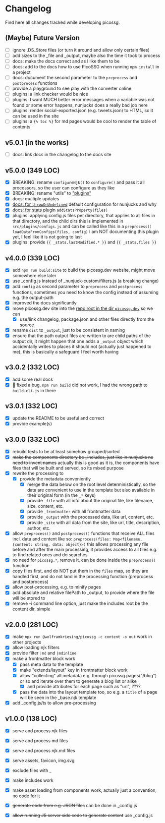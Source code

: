 # Changelog

Find here all changes tracked while developing picossg.

## (Maybe) Future Version

- [ ] ignore .DS_Store files (or turn it around and allow only certain files)
- [ ] add sizes to the _file and _output, maybe also the time it took to process
- [ ] docs: make the docs correct and as I like them to be
- [ ] docs: add to the docs how to use PicoSSG when running `npm install` in a project
- [ ] docs: document the second parameter to the `preprocess` and `postprocess` functions
- [ ] provide a playground to see play with the converter online
- [ ] plugins: a link checker would be nice
- [ ] plugins: I want MUCH better error messages when a variable was not found or some error happens, nunjucks does a really bad job here
- [ ] plugins: render social-exported.json (e.g. tweets.json) to HTML, so it can be used in the site
- [ ] plugins: a `{% toc %}` for md pages would be cool to render the table of contents 

## v5.0.1 (in the works)

- [ ] docs: link docs in the changelog to the docs site

## v5.0.0 (349 LOC)

- [x] BREAKING: rename `configureNjk()` to `configure()` and pass it all processors, so the user can configure as they like
- [x] BREAKING: rename "utils" to ["plugins"](https://picossg.dev/docs/plugins/) 
- [x] docs: multiple updates
- [x] [docs: for `throwOnUndefined`](https://picossg.dev/docs/#section-throwonundefined-configuration) default configuration for nunjucks and why 
- [x] [docs: for stats plugin](https://picossg.dev/docs/plugins/stats/) `addStatsProperty(files)`
- [x] plugins: applying config.js files per directory, that applies to all files in that directory, and the child dirs
      this is implemented in `src/plugins/configs.js` and can be called like this in a `preprocess()` `loadDataFromConfigs(files, config)`
      I am NOT documenting this plugin yet, I feel like it is not going to last
- [x] plugins: provide `{{ _stats.lastModified.* }}` and `{{ _stats.files }}`

## v4.0.0 (339 LOC)

- [x] add `npm run build:site` to build the picossg.dev website, might move somewhere else later
- [x] use _config.js instead of _nunjuck-custom/filters.js (a breaking change)
- [x] add `config` as second parameter to `preprocess` and `postprocess` functions, sometimes you need to know the config instead of assuming e.g. the output-path
- [x] improved the docs significantly
- [x] move picossg.dev site into the [repo root in the dir `picossg.dev`](./picossg.dev) so we can 
  - [x] use/link changelog, package.json and other files directly from the source
- [x] rename `dist` to `_output`, just to be consistent in naming
- [x] ensure that the path output files are written to are child paths of the output dir, it might happen that one adds a `_output` 
      object which accidentally writes to places it should not (actually just happened to me), this is basically a safeguard I feel worth having

## v3.0.2 (332 LOC)

- [x] add some real docs
- [x] 🐛 fixed a bug, `npm run build` did not work, I had the wrong path to `build-cli.js` in there

## v3.0.1 (332 LOC)

- [x] update the README to be useful and correct
- [x] provide example(s)

## v3.0.0 (332 LOC)

- [x] rebuild tests to be at least somehow grouped/sorted
- [x] ~~make the components directory be _includes, just like in nunjucks no need to invent names~~ actually this is good as it is, the components have files that will be built and served, so its mixed purpose
- [x] rewrite the processing to
  - [x] provide the metadata conveniently
    - [x] merge the data below on the root level deterministically, so the data are convenient to use in the template but also available in their original form (in the `_*` keys)
    - [x] provide `_file` with all info about the original file, like filename, size, content, etc.
    - [x] provide `_frontmatter` with all frontmatter data
    - [x] provide `_output` with the processed data, like url, content, etc.
    - [x] provide `_site` with all data from the site, like url, title, description, author, etc.
- [x] allow `preprocess()` and `postprocess()` functions that receive ALL files incl. data and content
  like so: `preprocess(files: Map<filename, {content: string, data: object}>)`
  this allows processing any file before and after the main processing, it provides access to all files e.g. to find related ones and do searches
- [x] no need for `picossg.*`, remove it, can be done inside the `preprocess()` function
- [x] copy files first, and do NOT put them in the `files` map, so they are handled first, and do not land in the processing function (preprocess and postprocess)
- [x] allow post-processing, e.g. to minify pages
- [x] add absolute and relative filePath to _output, to provide where the file will be stored to
- [x] remove -i command line option, just make the includes root be the content dir, simple

## v2.0.0 (281 LOC)

- [x] make `npx run @wolframkriesing/picossg -c content -o out` work in other projects
- [x] allow loading njk filters
- [x] provide filter `|md` and `|mdinline`
- [x] make a frontmatter block work
  - [x] pass meta data to the template
  - [x] make "extends/layout" key in frontmatter block work
  - [x] allow "collecting" all metadata e.g. through picossg.pages("/blog") or so and iterate over them to generate a blog list or alike
    - [x] and provide attributes for each page such as "url", ????
  - [x] pass the data into the layout template too, so e.g. a `title` of a page will be seen in the _base.njk template
- [x] add _config.js/ts to allow pre-processing 

## v1.0.0 (138 LOC)

- [x] serve and process njk files
- [x] serve and process md files
- [x] serve and process njk.md files
- [x] serve assets, favicon, img.svg
- [x] exclude files with _
- [x] make includes work
- [x] make asset loading from components work, actually just a convention, no code for it
- [x] ~~generate code from e.g. JSON files~~ can be done in _config.js
- [x] ~~allow running JS server side code to generate content~~ use _config.js

